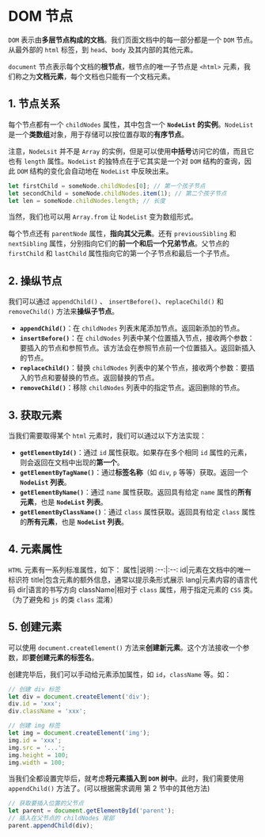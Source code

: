 # DOM 节点
`DOM` 表示由**多层节点构成的文档**。我们页面文档中的每一部分都是一个 `DOM` 节点。从最外部的 `html` 标签，到 `head`、`body` 及其内部的其他元素。

`document` 节点表示每个文档的**根节点**，根节点的唯一子节点是 `<html>` 元素，我们称之为**文档元素**，每个文档也只能有一个文档元素。

## 1. 节点关系

每个节点都有一个 `childNodes` 属性，其中包含一个 **`NodeList` 的实例**。`NodeList` 是一个**类数组**对象，用于存储可以按位置存取的**有序节点**。

注意，`NodeLsit` 并不是 `Array` 的实例，但是可以使用**中括号**访问它的值，而且它也有 `length` 属性。`NodeList` 的独特点在于它其实是一个对 `DOM` 结构的查询，因此 `DOM` 结构的变化会自动地在 `NodeList` 中反映出来。

```js
let firstChild = someNode.childNodes[0]; // 第一个孩子节点
let secondChild = someNode.childNodes.item(1); // 第二个孩子节点
let len = someNode.childNodes.length; // 长度
```

当然，我们也可以用 `Array.from` 让 `NodeList` 变为数组形式。

每个节点还有 `parentNode` 属性，**指向其父元素**。还有 `previousSibling` 和 `nextSibling` 属性，分别指向它们的**前一个和后一个兄弟节点**。父节点的 `firstChild` 和 `lastChild` 属性指向它的第一个子节点和最后一个子节点。

## 2. 操纵节点

我们可以通过 `appendChild()` 、 `insertBefore()`、`replaceChild()` 和 `removeChild()` 方法来**操纵子节点**。
+ **`appendChild()`**：在 `childNodes` 列表末尾添加节点。返回新添加的节点。
+ **`insertBefore()`**：在 `childNodes` 列表中某个位置插入节点，接收两个参数：要插入的节点和参照节点。该方法会在参照节点前一个位置插入。返回新插入的节点。
+ **`replaceChild()`**：替换 `childNodes` 列表中的某个节点，接收两个参数：要插入的节点和要替换的节点。返回替换的节点。
+ **`removeChild()`**：移除 `childNodes` 列表中的指定节点。返回删除的节点。

## 3. 获取元素
当我们需要取得某个 `html` 元素时，我们可以通过以下方法实现：

+ **`getElementById()`**：通过 `id` 属性获取。如果存在多个相同 `id` 属性的元素，则会返回在文档中出现的**第一个**。
+ **`getElementByTagName()`**：通过**标签名称**（如 `div`, `p` 等等）获取。返回一个 **`NodeList` 列表**。
+ **`getElementByName()`**：通过 `name` 属性获取。返回具有给定 `name` 属性的**所有元素**，也是 **`NodeList` 列表**。
+ **`getElementByClassName()`**：通过 `class` 属性获取。返回具有给定 `class` 属性的**所有元素**，也是 **`NodeList` 列表**。

## 4. 元素属性
`HTML` 元素有一系列标准属性，如下：
属性|说明
:--:|:--:
id|元素在文档中的唯一标识符
title|包含元素的额外信息，通常以提示条形式展示
lang|元素内容的语言代码
dir|语言的书写方向
className|相对于 `class` 属性，用于指定元素的 `CSS` 类。（为了避免和 `js` 的类 `class` 混淆）

## 5. 创建元素
可以使用 `document.createElement()` 方法来**创建新元素**。这个方法接收一个参数，即**要创建元素的标签名**。

创建完毕后，我们可以手动给元素添加属性，如 `id`，`className` 等。如：
```js
// 创建 div 标签
let div = document.createElement('div');
div.id = 'xxx';
div.className = 'xxx';

// 创建 img 标签
let img = document.createElement('img');
img.id = 'xxx';
img.src = '...';
img.height = 100;
img.width = 100;
```

当我们全都设置完毕后，就考虑**将元素插入到 `DOM` 树中**。此时，我们需要使用 `appendChild()` 方法了。(可以根据需求调用 第 2 节中的其他方法)

```js
// 获取要插入位置的父节点
let parent = document.getElementById('parent');
// 插入在父节点的 childNodes 尾部
parent.appendChild(div);
```